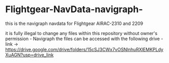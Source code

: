 # Flightgear-NavData-navigraph-
this is the navigraph navdata for Flightgear AIRAC-2310 and 2209

it is fully illegal to change any files within this repository without owner's permission - Navigraph
the files can be accessed with the following drive - link -> https://drive.google.com/drive/folders/15cSJ3CWx7vOSNlnhuRXlEMKPLdyXuAGN?usp=drive_link

